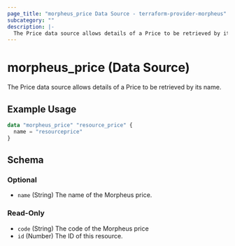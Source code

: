 ```yaml
---
page_title: "morpheus_price Data Source - terraform-provider-morpheus"
subcategory: ""
description: |-
  The Price data source allows details of a Price to be retrieved by its name.
---
```


# morpheus_price (Data Source)

The Price data source allows details of a Price to be retrieved by its name.

## Example Usage

```terraform
data "morpheus_price" "resource_price" {
  name = "resourceprice"
}
```

<!-- schema generated by tfplugindocs -->
## Schema

### Optional

- `name` (String) The name of the Morpheus price.

### Read-Only

- `code` (String) The code of the Morpheus price
- `id` (Number) The ID of this resource.